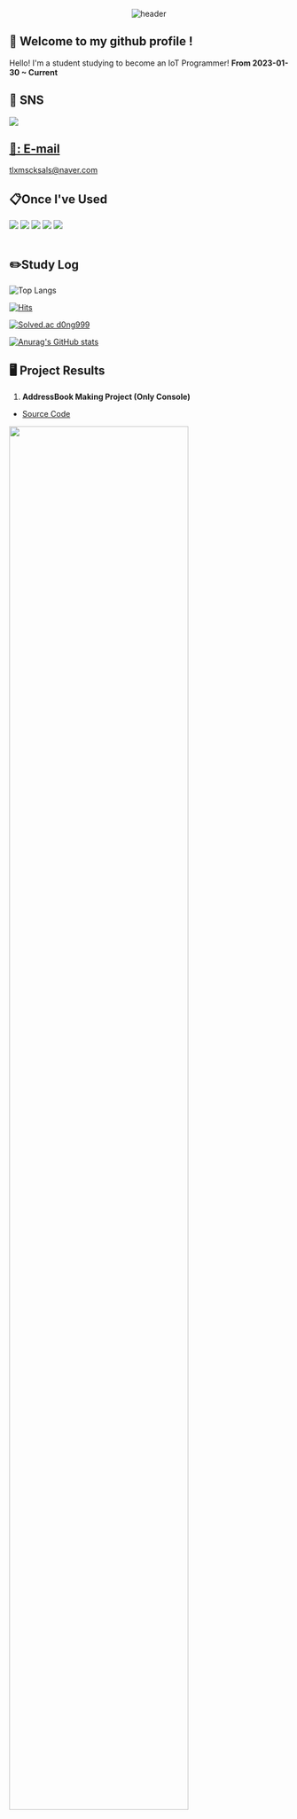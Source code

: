<div align="center">
  
![header](https://capsule-render.vercel.app/api?type=waving&color=daa520&height=230&section=hearder&text=Welcome&desc=Dong's&nbsp;Github&nbsp;Profile&descSize=19&descAlignY=51&descAlign=57&fontColor=FFFFFF&fontSize=70&animation=fadeIn&fontAlignY=37)
  
</div>
  
## 👋 Welcome to my github profile !
Hello! I'm a student studying to become an IoT Programmer!
**From 2023-01-30 ~ Current**
  <br/>

## 🌟 SNS
<a href="https://www.instagram.com/d0ng_999/">
<img src="https://img.shields.io/badge/instagram%20-E4405F?style=for-the-badge&logo=instagram&logoColor=white">
  <br/> 
  
## 📧: E-mail
tlxmscksals@naver.com
  <br/>
  
## 📋Once I've Used

<div align="left">
<img src="https://img.shields.io/badge/github-181717?style=for-the-badge&logo=github&logoColor=white">
<img src="https://img.shields.io/badge/Python-3776AB?style=for-the-badge&logo=Python&logoColor=white"/>
<img src="https://img.shields.io/badge/VSCode-007ACC?style=for-the-badge&logo=VisualStudioCode&logoColor=white">
<img src="https://img.shields.io/badge/Jupyter-F37626?style=for-the-badge&logo=jupyter&logoColor=white">
  <img src="https://img.shields.io/badge/MySQL-4479A1?style=for-the-badge&logo=mysql&logoColor=white">
</div>
  <br/>
  
## ✏️Study Log
  
![Top Langs](https://github-readme-stats.vercel.app/api/top-langs/?username=d0ng999&layout=compact)
  
[![Hits](https://hits.seeyoufarm.com/api/count/incr/badge.svg?url=https%3A%2F%2Fgithub.com%2Ftlxmscksals&count_bg=%2379C83D&title_bg=%230A0A0A&icon=&icon_color=%23E7E7E7&title=hits&edge_flat=false)](https://hits.seeyoufarm.com)
  
[![Solved.ac d0ng999](http://mazassumnida.wtf/api/v2/generate_badge?boj=tlxmscksals)](https://solved.ac/tlxmscksals/)

[![Anurag's GitHub stats](https://github-readme-stats.vercel.app/api?username=d0ng999)](https://github.com/anuraghazra/github-readme-stats)
  
## 🖥️ Project Results

1. **AddressBook Making Project (Only Console)**
- [Source Code](https://github.com/d0ng999/Address-Book-Project/blob/main/AddressBook_Project/project.py)
<img width = "80%" src = "https://user-images.githubusercontent.com/123913349/218244659-31a72f5e-d1d9-45d1-a00f-1d63852420d3.gif"/>
